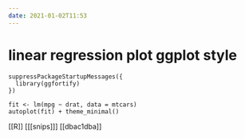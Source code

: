 ```yaml
---
date: 2021-01-02T11:53
---
```


# linear regression plot ggplot style

    suppressPackageStartupMessages({
      library(ggfortify)
    })

    fit <- lm(mpg ~ drat, data = mtcars)
    autoplot(fit) + theme_minimal()

[[R]]
[[[snips]]]
[[dbac1dba]]